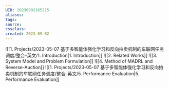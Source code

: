 ```yaml
---
UID: 20230902165215
aliases: 
tags: 
source: 
cssclass: 
created: 2023-09-02
---
```


![[1. Projects/2023-05-07 基于多智能体强化学习和反向拍卖机制的车联网任务调度/整合-英文/1. Introduction|1. Introduction]]
![[2. Related Works]]
![[3. System Model and  Problem Formulation]]
![[4. Method of MADRL and Reverse-Auction]]
![[1. Projects/2023-05-07 基于多智能体强化学习和反向拍卖机制的车联网任务调度/整合-英文/5. Performance Evaluation|5. Performance Evaluation]]



